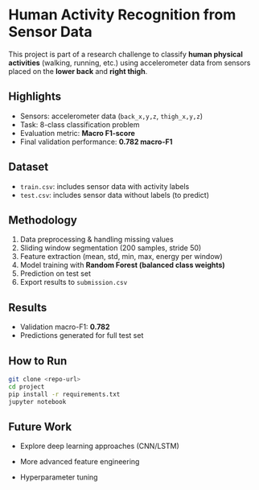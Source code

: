 # Human Activity Recognition from Sensor Data

This project is part of a research challenge to classify **human physical activities** (walking, running, etc.) using accelerometer data from sensors placed on the **lower back** and **right thigh**.

## Highlights
- Sensors: accelerometer data (`back_x,y,z`, `thigh_x,y,z`)
- Task: 8-class classification problem
- Evaluation metric: **Macro F1-score**
- Final validation performance: **0.782 macro-F1**

## Dataset
- `train.csv`: includes sensor data with activity labels  
- `test.csv`: includes sensor data without labels (to predict)  

## Methodology
1. Data preprocessing & handling missing values  
2. Sliding window segmentation (200 samples, stride 50)  
3. Feature extraction (mean, std, min, max, energy per window)  
4. Model training with **Random Forest (balanced class weights)**  
5. Prediction on test set  
6. Export results to `submission.csv`  

## Results
- Validation macro-F1: **0.782**  
- Predictions generated for full test set  

## How to Run
```bash
git clone <repo-url>
cd project
pip install -r requirements.txt
jupyter notebook
```
## Future Work

- Explore deep learning approaches (CNN/LSTM)

- More advanced feature engineering

- Hyperparameter tuning